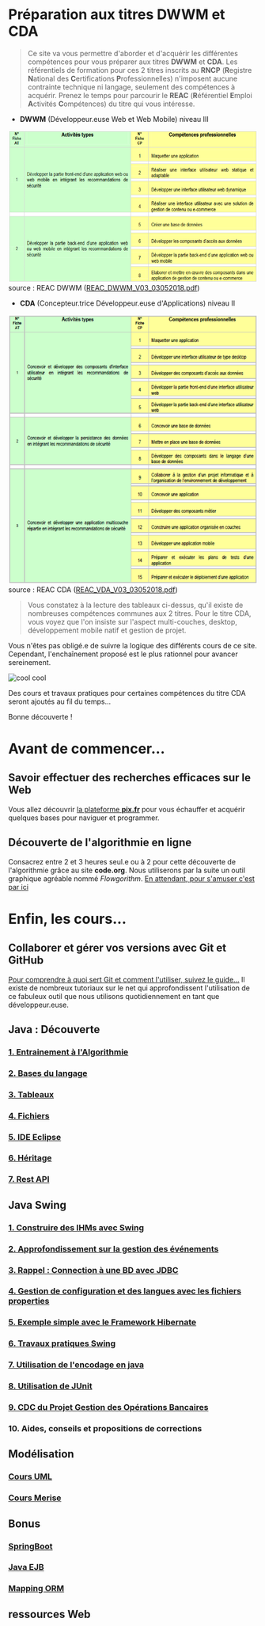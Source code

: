 # Préparation aux titres DWWM et CDA

>Ce site va vous permettre d'aborder et d'acquérir les différentes compétences pour vous préparer 
aux titres **DWWM** et **CDA**. Les référentiels de formation pour ces 2 titres inscrits au **RNCP** (**R**egistre **N**ational des **C**ertifications **P**rofessionnelles) n'imposent aucune contrainte technique ni langage, seulement des compétences à acquérir. Prenez le temps pour parcourir le **REAC** (**R**éférentiel **E**mploi **A**ctivités **C**ompétences) du titre qui vous intéresse.

- **DWWM** (Développeur.euse Web et Web Mobile) niveau III
    
![activites-et-competences-dwwm](images/dwwm.png)
source : REAC DWWM ([REAC_DWWM_V03_03052018.pdf](pdf/REAC_DWWM_V03_03052018.pdf))

- **CDA** (Concepteur.trice Développeur.euse d'Applications) niveau II

![activites-et-competences-cda](images/cda.png)
source : REAC CDA ([REAC_VDA_V03_03052018.pdf](pdf/REAC_VDA_V03_03052018.pdf))

>Vous constatez à la lecture des tableaux ci-dessus, qu'il existe de nombreuses compétences communes aux 2 titres. Pour le titre CDA, vous voyez que l'on insiste sur l'aspect multi-couches, desktop, développement mobile natif et gestion de projet.

Vous n'êtes pas obligé.e de suivre la logique des différents cours de ce site. Cependant, l'enchaînement proposé est le plus rationnel pour avancer sereinement.

![cool cool](https://media.giphy.com/media/l46C93LNM33JJ1SMw/giphy.gif)

Des cours et travaux pratiques pour certaines compétences du titre CDA seront ajoutés au fil du temps...

Bonne découverte !

# Avant de commencer...
## Savoir effectuer des recherches efficaces sur le Web

Vous allez découvrir [la plateforme **pix.fr**](pix/README.md) pour vous échauffer et acquérir quelques bases pour naviguer et programmer.

## Découverte de l'algorithmie en ligne

Consacrez entre 2 et 3 heures seul.e ou à 2 pour cette découverte de l'algorithmie grâce au site **code.org**.
Nous utiliserons par la suite un outil graphique agréable nommé _Flowgorithm_. [En attendant, pour s'amuser c'est par ici](pix/codeorg/README.md)

# Enfin, les cours...

## Collaborer et gérer vos versions avec Git et GitHub

[Pour comprendre à quoi sert Git et comment l'utiliser, suivez le guide...](git/README.md)
Il existe de nombreux tutoriaux sur le net qui approfondissent l'utilisation de ce fabuleux outil que nous
utilisons quotidiennement en tant que développeur.euse.

## Java : Découverte

### [1. Entrainement à l'Algorithmie](cours-algo-java.md)

### [2. Bases du langage](java/java1/1-bases/README.md)

### [3. Tableaux](java/java1/2-tableaux/README.md)

### [4. Fichiers](java/java1/3-fichiers)

### [5. IDE Eclipse](java/java2/5-ide/README.md)

### [6. Héritage](java/java2/6-heritage/README.md)

### [7. Rest API](java/java2/7-rest/README.md)

## Java Swing

### [1. Construire des IHMs avec Swing](cours-swing.md)

### [2. Approfondissement sur la gestion des événements](cours-java-evenement.md)

### [3. Rappel : Connection à une BD avec JDBC](java/java2/8-jdbc/README.md)

### [4. Gestion de configuration et des langues avec les fichiers **properties**](cours-properties.md)

### [5. Exemple simple avec le Framework Hibernate](cours-hibernate.md)

### [6. Travaux pratiques Swing](travaux-pratiques-swing.md)

### [7. Utilisation de l'encodage en java](cours-cryptage-simple.md)

### [8. Utilisation de JUnit](cours-tests-junit5.md)

### [9. CDC du Projet Gestion des Opérations Bancaires](projets/gestion-banque.md)

### 10. Aides, conseils et propositions de corrections

## Modélisation

### [Cours UML](uml/README.md)

### [Cours Merise](2-mcd/README.md)

## Bonus

### [SpringBoot](framework-back/1-springboot/README.md)

### [Java EJB](framework-back/1-jpa-orm/javaee-persistence-ejb3.md)

### [Mapping ORM](framework-back/1-jpa-orm/mapping-orm.md)
 
## ressources Web

